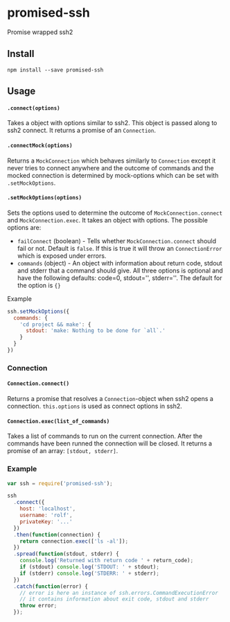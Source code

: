# promised-ssh
Promise wrapped ssh2

## Install
```
npm install --save promised-ssh
```

## Usage
#### `.connect(options)`
Takes a object with options similar to ssh2. This object is passed along
to ssh2 connect. It returns a promise of an `Connection`.

#### `.connectMock(options)`
Returns a `MockConnection` which behaves similarly to `Connection` except
it never tries to connect anywhere and the outcome of commands and the mocked
connection is determined by mock-options which can be set with `.setMockOptions`.

#### `.setMockOptions(options)`
Sets the options used to determine the outcome of `MockConnection.connect` and
`MockConnection.exec`. It takes an object with options. The possible options are:

* `failConnect` (boolean) - Tells whether `MockConnection.connect` should fail or not.
  Default is `false`. If this is true it will throw an `ConnectionError` which is
  exposed under errors.
* `commands` (object) - An object with information about return code, stdout and
  stderr that a command should give. All three options is optional and have the
  following defaults: code=0, stdout='', stderr=''. The default for the option
  is `{}`

Example
```javascript
ssh.setMockOptions({
  commands: {
    'cd project && make': {
      stdout: 'make: Nothing to be done for `all`.'
    }
  }
})
```

### Connection
#### `Connection.connect()`
Returns a promise that resolves a `Connection`-object when ssh2 opens a connection.
`this.options` is used as connect options in ssh2.

#### `Connection.exec(list_of_commands)`
Takes a list of commands to run on the current connection. After the commands
have been runned the connection will be closed. It returns a promise of an array:
`[stdout, stderr]`.

### Example
```javascript
var ssh = require('promised-ssh');

ssh
  .connect({
    host: 'localhost',
    username: 'rolf',
    privateKey: '...'
  })
  .then(function(connection) {
    return connection.exec(['ls -al']);
  })
  .spread(function(stdout, stderr) {
    console.log('Returned with return code ' + return_code);
    if (stdout) console.log('STDOUT: ' + stdout);
    if (stderr) console.log('STDERR: ' + stderr);
  })
  .catch(function(error) {
    // error is here an instance of ssh.errors.CommandExecutionError
    // it contains information about exit code, stdout and stderr
    throw error;
  });
```
